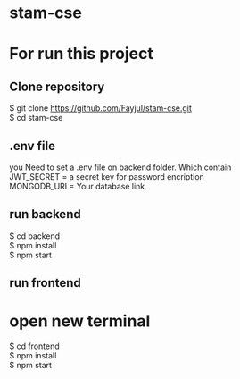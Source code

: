 # stam-cse

# For run this project

## Clone repository

$ git clone https://github.com/Fayjul/stam-cse.git
<br>
$ cd stam-cse

## .env file

you Need to set a .env file on backend folder. Which contain
<br>
JWT_SECRET = a secret key for password encription
<br>
MONGODB_URI = Your database link

## run backend

$ cd backend <br>
$ npm install <br>
$ npm start <br>

## run frontend

# open new terminal

$ cd frontend <br>
$ npm install <br>
$ npm start <br>
